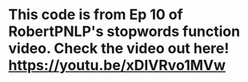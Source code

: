 # This code is from Ep 10 of RobertPNLP's stopwords function video. Check the video out here!  https://youtu.be/xDIVRvo1MVw
